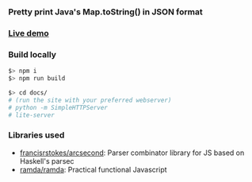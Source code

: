 ### Pretty print Java's Map.toString() in JSON format

### [Live demo](https://rajasharan.github.io/java-map-to-json/)

### Build locally
```sh
$> npm i
$> npm run build

$> cd docs/
# (run the site with your preferred webserver)
# python -m SimpleHTTPServer
# lite-server
```

### Libraries used
- [francisrstokes/arcsecond](https://github.com/francisrstokes/arcsecond): Parser combinator library for JS based on Haskell's parsec
- [ramda/ramda](https://github.com/ramda/ramda): Practical functional Javascript


